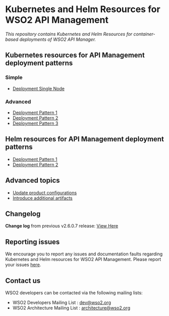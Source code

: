 # Kubernetes and Helm Resources for WSO2 API Management

*This repository contains Kubernetes and Helm Resources for container-based deployments
of WSO2 API Manager.*

## Kubernetes resources for API Management deployment patterns

### Simple

* [Deployment Single Node](simple/single-script/README.md)

### Advanced

* [Deployment Pattern 1](advanced/pattern-1/README.md)
* [Deployment Pattern 2](advanced/pattern-2/README.md)
* [Deployment Pattern 3](advanced/pattern-3/README.md)

## Helm resources for API Management deployment patterns

* [Deployment Pattern 1](advanced/helm/am-pattern-1/README.md)
* [Deployment Pattern 2](advanced/helm/am-pattern-2/README.md)

## Advanced topics

* [Update product configurations](advanced/ManageConfigurations.md)
* [Introduce additional artifacts](advanced/ManageArtifacts.md)

## Changelog

**Change log** from previous v2.6.0.7 release: [View Here](CHANGELOG.md)

## Reporting issues

We encourage you to report any issues and documentation faults regarding Kubernetes and Helm resources
for WSO2 API Management. Please report your issues [here](https://github.com/wso2/kubernetes-apim/issues).

## Contact us

WSO2 developers can be contacted via the following mailing lists:

* WSO2 Developers Mailing List : [dev@wso2.org](mailto:dev@wso2.org)
* WSO2 Architecture Mailing List : [architecture@wso2.org](mailto:architecture@wso2.org)
